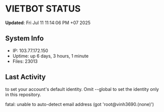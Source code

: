 # VIETBOT STATUS
**Updated**: Fri Jul 11 11:14:06 PM +07 2025

## System Info
- IP: 103.77.172.150
- Uptime: up 6 days, 3 hours, 1 minute
- Files: 23013

## Last Activity

to set your account's default identity.
Omit --global to set the identity only in this repository.

fatal: unable to auto-detect email address (got 'root@vinh3690.(none)')
